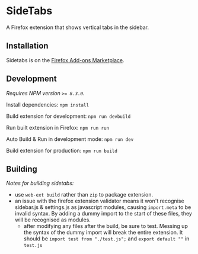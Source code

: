 # SideTabs

A Firefox extension that shows vertical tabs in the sidebar.

## Installation

Sidetabs is on the [Firefox Add-ons Marketplace](https://addons.mozilla.org/en-US/firefox/addon/sidetabs/).

## Development

_Requires NPM version `>= 8.3.0`._

Install dependencies: `npm install`

Build extension for development: `npm run devbuild`

Run built extension in Firefox: `npm run run`

Auto Build & Run in development mode: `npm run dev`

Build extension for production: `npm run build`

## Building

_Notes for building sidetabs:_

- use `web-ext build` rather than `zip` to package extension.
- an issue with the firefox extension validator means it won't recognise sidebar.js & settings.js as javascript modules, causing `import.meta` to be invalid syntax. By adding a dummy import to the start of these files, they will be recognised as modules.
  - after modifying any files after the build, be sure to test. Messing up the syntax of the dummy import will break the entire extension. It should be `import test from "./test.js";` and `export default ""` in `test.js`
